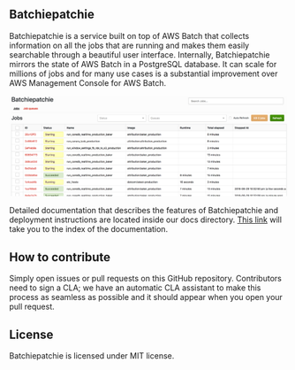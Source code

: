 Batchiepatchie
---------------

Batchiepatchie is a service built on top of AWS Batch that collects information
on all the jobs that are running and makes them easily searchable through a
beautiful user interface. Internally, Batchiepatchie mirrors the state of AWS
Batch in a PostgreSQL database. It can scale for millions of jobs and for many
use cases is a substantial improvement over AWS Management Console for AWS
Batch.

![Screenshot of Batchiepatchie](screenshot.png?raw=true)

Detailed documentation that describes the features of Batchiepatchie and
deployment instructions are located inside our docs directory.
[This link](docs/docs/index.md) will take you to the index of the documentation.

How to contribute
-----------------

Simply open issues or pull requests on this GitHub repository. Contributors
need to sign a CLA; we have an automatic CLA assistant to make this process as
seamless as possible and it should appear when you open your pull request.

License
-------

Batchiepatchie is licensed under MIT license.
